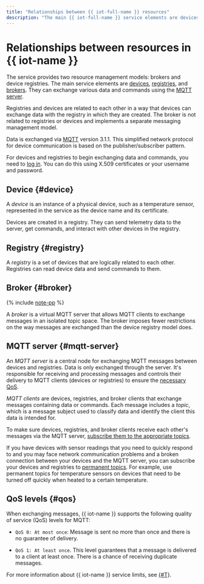 ```yaml
---
title: "Relationships between {{ iot-full-name }} resources"
description: "The main {{ iot-full-name }} service elements are devices, registries, and brokers. They can exchange various data and commands using the MQTT server. Data is exchanged via MQTT version 3.1.1. This simplified network protocol for device communication is based on the publisher/subscriber pattern."
---
```


# Relationships between resources in {{ iot-name }}

The service provides two resource management models: brokers and device registries. The main service elements are [devices](index.md#device), [registries](index.md#registry), and [brokers](index.md#broker). They can exchange various data and commands using the [MQTT server](index.md#mqtt-server).

Registries and devices are related to each other in a way that devices can exchange data with the registry in which they are created. The broker is not related to registries or devices and implements a separate messaging management model.

Data is exchanged via [MQTT](https://mqtt.org) version 3.1.1. This simplified network protocol for device communication is based on the publisher/subscriber pattern.

For devices and registries to begin exchanging data and commands, you need to [log in](../concepts/authorization.md). You can do this using X.509 certificates or your username and password.

## Device {#device}

A _device_ is an instance of a physical device, such as a temperature sensor, represented in the service as the device name and its certificate.

Devices are created in a registry. They can send telemetry data to the server, get commands, and interact with other devices in the registry.

## Registry {#registry}

A _registry_ is a set of devices that are logically related to each other. Registries can read device data and send commands to them.

## Broker {#broker}

{% include [note-pp](../../_includes/iot-core/note-pp.md) %}

A _broker_ is a virtual MQTT server that allows MQTT clients to exchange messages in an isolated topic space. The broker imposes fewer restrictions on the way messages are exchanged than the device registry model does.

## MQTT server {#mqtt-server}

An _MQTT server_ is a central node for exchanging MQTT messages between devices and registries. Data is only exchanged through the server. It's responsible for receiving and processing messages and controls their delivery to MQTT clients (devices or registries) to ensure the [necessary QoS](#qos).

_MQTT clients_ are devices, registries, and broker clients that exchange messages containing data or commands. Each message includes a _topic_, which is a message subject used to classify data and identify the client this data is intended for.

To make sure devices, registries, and broker clients receive each other's messages via the MQTT server, [subscribe them to the appropriate topics](../operations/subscribe.md).

If you have devices with sensor readings that you need to quickly respond to and you may face network communication problems and a broken connection between your devices and the MQTT server, you can subscribe your devices and registries to [permanent topics](./topic/index.md).
For example, use permanent topics for temperature sensors on devices that need to be turned off quickly when heated to a certain temperature.

## QoS levels {#qos}

When exchanging messages, {{ iot-name }} supports the following quality of service (QoS) levels for MQTT:

* `QoS 0: At most once`: Message is sent no more than once and there is no guarantee of delivery.

* `QoS 1: At least once`. This level guarantees that a message is delivered to a client at least once. There is a chance of receiving duplicate messages.

For more information about {{ iot-name }} service limits, see [{#T}](limits.md).